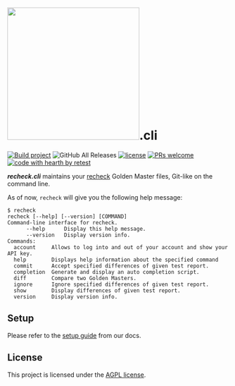 # <a href="https://retest.dev"><img src="https://assets.retest.org/retest/ci/logos/recheck-screen.svg" width="300"/></a>.cli

[![Build project](https://github.com/retest/recheck.cli/actions/workflows/build-project.yml/badge.svg)](https://github.com/retest/recheck.cli/actions/workflows/build-project.yml)
![GitHub All Releases](https://img.shields.io/github/downloads/retest/recheck.cli/total.svg)
[![license](https://img.shields.io/badge/license-AGPL-brightgreen.svg)](https://github.com/retest/recheck.cli/blob/main/LICENSE)
[![PRs welcome](https://img.shields.io/badge/PRs-welcome-ff69b4.svg)](https://github.com/retest/recheck.cli/issues?q=is%3Aissue+is%3Aopen+label%3A%22help+wanted%22)
[![code with hearth by retest](https://img.shields.io/badge/%3C%2F%3E%20with%20%E2%99%A5%20by-retest-C1D82F.svg)](https://retest.de/)

***recheck.cli*** maintains your [recheck](https://github.com/retest/recheck) Golden Master files, Git-like on the command line.

As of now, `recheck` will give you the following help message:

```
$ recheck
recheck [--help] [--version] [COMMAND]
Command-line interface for recheck.
      --help      Display this help message.
      --version   Display version info.
Commands:
  account     Allows to log into and out of your account and show your API key.
  help        Displays help information about the specified command
  commit      Accept specified differences of given test report.
  completion  Generate and display an auto completion script.
  diff        Compare two Golden Masters.
  ignore      Ignore specified differences of given test report.
  show        Display differences of given test report.
  version     Display version info.
```

## Setup

Please refer to the [setup guide](https://retest.github.io/docs/recheck.cli/setup/) from our docs.

## License

This project is licensed under the [AGPL license](LICENSE).

